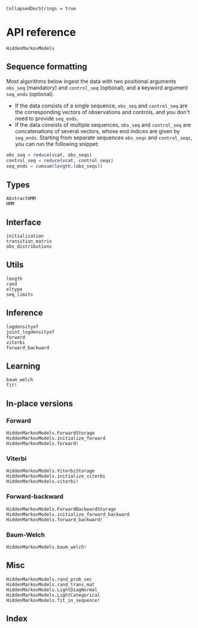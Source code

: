 ```@meta
CollapsedDocStrings = true
```

# API reference

```@docs
HiddenMarkovModels
```

## Sequence formatting

Most algorithms below ingest the data with two positional arguments `obs_seq` (mandatory) and `control_seq` (optional), and a keyword argument `seq_ends` (optional).

- If the data consists of a single sequence, `obs_seq` and `control_seq` are the corresponding vectors of observations and controls, and you don't need to provide `seq_ends`.
- If the data consists of multiple sequences, `obs_seq` and `control_seq` are concatenations of several vectors, whose end indices are given by `seq_ends`. Starting from separate sequences `obs_seqs` and `control_seqs`, you can run the following snippet:

```julia
obs_seq = reduce(vcat, obs_seqs)
control_seq = reduce(vcat, control_seqs)
seq_ends = cumsum(length.(obs_seqs))
```

## Types

```@docs
AbstractHMM
HMM
```

## Interface

```@docs
initialization
transition_matrix
obs_distributions
```

## Utils

```@docs
length
rand
eltype
seq_limits
```

## Inference

```@docs
logdensityof
joint_logdensityof
forward
viterbi
forward_backward
```

## Learning

```@docs
baum_welch
fit!
```

## In-place versions

### Forward

```@docs
HiddenMarkovModels.ForwardStorage
HiddenMarkovModels.initialize_forward
HiddenMarkovModels.forward!
```

### Viterbi

```@docs
HiddenMarkovModels.ViterbiStorage
HiddenMarkovModels.initialize_viterbi
HiddenMarkovModels.viterbi!
```

### Forward-backward

```@docs
HiddenMarkovModels.ForwardBackwardStorage
HiddenMarkovModels.initialize_forward_backward
HiddenMarkovModels.forward_backward!
```

### Baum-Welch

```@docs
HiddenMarkovModels.baum_welch!
```

## Misc

```@docs
HiddenMarkovModels.rand_prob_vec
HiddenMarkovModels.rand_trans_mat
HiddenMarkovModels.LightDiagNormal
HiddenMarkovModels.LightCategorical
HiddenMarkovModels.fit_in_sequence!
```

## Index

```@index
```
